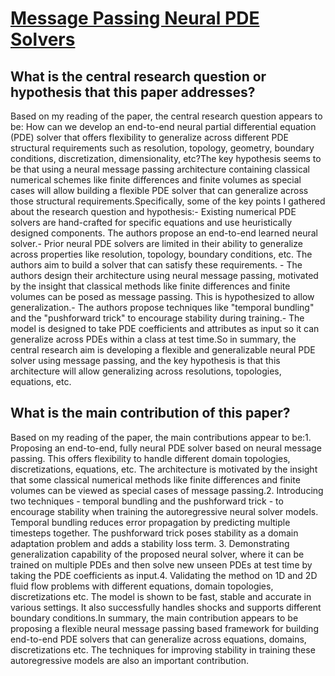 # [Message Passing Neural PDE Solvers](https://arxiv.org/abs/2202.03376v3)

## What is the central research question or hypothesis that this paper addresses?

Based on my reading of the paper, the central research question appears to be: How can we develop an end-to-end neural partial differential equation (PDE) solver that offers flexibility to generalize across different PDE structural requirements such as resolution, topology, geometry, boundary conditions, discretization, dimensionality, etc?The key hypothesis seems to be that using a neural message passing architecture containing classical numerical schemes like finite differences and finite volumes as special cases will allow building a flexible PDE solver that can generalize across those structural requirements.Specifically, some of the key points I gathered about the research question and hypothesis:- Existing numerical PDE solvers are hand-crafted for specific equations and use heuristically designed components. The authors propose an end-to-end learned neural solver.- Prior neural PDE solvers are limited in their ability to generalize across properties like resolution, topology, boundary conditions, etc. The authors aim to build a solver that can satisfy these requirements. - The authors design their architecture using neural message passing, motivated by the insight that classical methods like finite differences and finite volumes can be posed as message passing. This is hypothesized to allow generalization.- The authors propose techniques like "temporal bundling" and the "pushforward trick" to encourage stability during training.- The model is designed to take PDE coefficients and attributes as input so it can generalize across PDEs within a class at test time.So in summary, the central research aim is developing a flexible and generalizable neural PDE solver using message passing, and the key hypothesis is that this architecture will allow generalizing across resolutions, topologies, equations, etc.


## What is the main contribution of this paper?

Based on my reading of the paper, the main contributions appear to be:1. Proposing an end-to-end, fully neural PDE solver based on neural message passing. This offers flexibility to handle different domain topologies, discretizations, equations, etc. The architecture is motivated by the insight that some classical numerical methods like finite differences and finite volumes can be viewed as special cases of message passing.2. Introducing two techniques - temporal bundling and the pushforward trick - to encourage stability when training the autoregressive neural solver models. Temporal bundling reduces error propagation by predicting multiple timesteps together. The pushforward trick poses stability as a domain adaptation problem and adds a stability loss term. 3. Demonstrating generalization capability of the proposed neural solver, where it can be trained on multiple PDEs and then solve new unseen PDEs at test time by taking the PDE coefficients as input.4. Validating the method on 1D and 2D fluid flow problems with different equations, domain topologies, discretizations etc. The model is shown to be fast, stable and accurate in various settings. It also successfully handles shocks and supports different boundary conditions.In summary, the main contribution appears to be proposing a flexible neural message passing based framework for building end-to-end PDE solvers that can generalize across equations, domains, discretizations etc. The techniques for improving stability in training these autoregressive models are also an important contribution.
